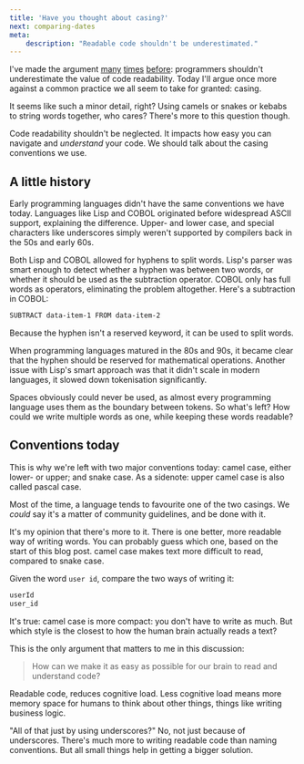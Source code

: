 ```yaml
---
title: 'Have you thought about casing?'
next: comparing-dates
meta:
    description: "Readable code shouldn't be underestimated."
---
```


<p id="uncamel-button"></p>

I've made the argument [many](/blog/where-a-curly-bracket-belongs) [times](/blog/visual-perception-of-code) [before](/blog/a-programmers-cognitive-load):
programmers shouldn't underestimate the value of code readability.
Today I'll argue once more against a common practice we all seem to take for granted: casing.

It seems like such a minor detail, right?
Using camels or snakes or kebabs to string words together, who cares?
There's more to this question though. 

Code readability shouldn't be neglected. 
It impacts how easy you can navigate and _understand_ your code.
We should talk about the casing conventions we use.

## A little history

Early programming languages didn't have the same conventions we have today.
Languages like Lisp and COBOL originated before widespread ASCII support,
explaining the difference.
Upper- and lower case, and special characters like underscores 
simply weren't supported by compilers back in the 50s and early 60s.

Both Lisp and COBOL allowed for hyphens to split words.
Lisp's parser was smart enough to detect whether a hyphen was between two words, 
or whether it should be used as the subtraction operator. 
COBOL only has full words as operators, eliminating the problem altogether. 
Here's a subtraction in COBOL:

```txt
SUBTRACT data-item-1 FROM data-item-2
```

Because the hyphen isn't a reserved keyword, it can be used to split words.

When programming languages matured in the 80s and 90s, 
it became clear that the hyphen should be reserved for mathematical operations. 
Another issue with Lisp's smart approach was that it didn't scale in modern languages, 
it slowed down tokenisation significantly.

Spaces obviously could never be used, 
as almost every programming language uses them as the boundary between tokens.
So what's left? How could we write multiple words as one, while keeping these words readable?

## Conventions today

This is why we're left with two major conventions today: camel case, either lower- or upper; and snake case.
As a sidenote: upper camel case is also called pascal case.

Most of the time, a language tends to favourite one of the two casings.
We _could_ say it's a matter of community guidelines, and be done with it.

It's my opinion that there's more to it. 
There is one better, more readable way of writing words. 
You can probably guess which one, based on the start of this blog post.
camel case makes text more difficult to read, compared to snake case.

Given the word `user id`, compare the two ways of writing it:

```txt
userId
user_id
```

It's true: camel case is more compact: you don't have to write as much.
But which style is the closest to how the human brain actually reads a text?

This is the only argument that matters to me in this discussion:

> How can we make it as easy as possible for our brain to read and understand code?

Readable code, reduces cognitive load. 
Less cognitive load means more memory space for humans to think about other things,
things like writing business logic.

"All of that just by using underscores?"
No, not just because of underscores.
There's much more to writing readable code than naming conventions.
But all small things help in getting a bigger solution.

<div id="camelcase-end"></div>

<script>
    /**/
    const blog = document.querySelector('.blog');
    const startDiv = blog.querySelector('#uncamel-button');
    const endDiv = blog.querySelector('#camelcase-end');
    const normalParagraphs = blog.querySelectorAll('.blog > p');
    const otherElements = blog.querySelectorAll('.blog > *:not(p):not(script):not(h1):not(aside)');
    const camelParagraphs = [];

    for (let normalParagraph of normalParagraphs) {
        const camelParagraph = document.createElement('p');

        camelParagraph.innerHTML = camelize(normalParagraph.textContent);
        camelParagraph.style.cssText = 'display: block; word-break: break-all;';
        normalParagraph.style.cssText = 'display: none;';

        endDiv.append(camelParagraph);

        camelParagraphs.push(camelParagraph);
    }
    
    for (let otherElement of otherElements) {
        if (otherElement.getAttribute('id') === 'camelcase-end') {
            continue;
        }
        
        otherElement.style.cssText = 'display:none;';
    }

    startDiv.append(createButton());
    startDiv.style.cssText = 'margin-bottom: 1em;font-size:1em; text-align:center;'

    function createButton() {
        const uncamelButton = document.createElement('button');

        uncamelButton.classList.add('cta');
        uncamelButton.classList.add('cta-light');

        uncamelButton.innerHTML = 'Uncammelise';

        uncamelButton.addEventListener('click', function (e) {
            e.preventDefault();
            e.stopPropagation();

            for (let normalParagraph of normalParagraphs) {
                normalParagraph.style.cssText = 'display: block;';
            }

            for (let camelParagraph of camelParagraphs) {
                camelParagraph.style.cssText = 'display: none;';
            }
    
            for (let otherElement of otherElements) {
                otherElement.style.cssText = 'display:block;';
            }

            uncamelButton.style.cssText = 'display: none;';
        });

        return uncamelButton;
    }

    function camelize(str) {
        return str.replace(/(?:^\w|[A-Z]|\b\w|\s+)/g, function (match, index) {
            if (+match === 0) {
                return "";
            }

            return match.toUpperCase();
        });
    }
    /**/
</script>
